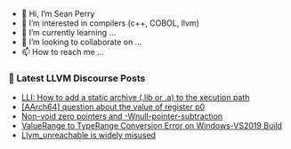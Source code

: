- 👋 Hi, I’m Sean Perry
- 👀 I’m interested in compilers (c++, COBOL, llvm)
- 🌱 I’m currently learning ...
- 💞️ I’m looking to collaborate on ...
- 📫 How to reach me ...

<!---
s66perry/s66perry is a ✨ special ✨ repository because its `README.md` (this file) appears on your GitHub profile.
You can click the Preview link to take a look at your changes.
--->
### 📕 Latest LLVM Discourse Posts

<!-- DISCOURSE-LLVM:START -->
- [LLI: How to add a static archive &lpar;.lib or .a&rpar; to the xecution path](https://discourse.llvm.org/t/lli-how-to-add-a-static-archive-lib-or-a-to-the-xecution-path/3089/2)
- [[AArch64] question about the value of register p0](https://discourse.llvm.org/t/aarch64-question-about-the-value-of-register-p0/60596/1)
- [Non-void zero pointers and -Wnull-pointer-subtraction](https://discourse.llvm.org/t/non-void-zero-pointers-and-wnull-pointer-subtraction/60540/4)
- [ValueRange to TypeRange Conversion Error on Windows-VS2019 Build](https://discourse.llvm.org/t/valuerange-to-typerange-conversion-error-on-windows-vs2019-build/60584/2)
- [Llvm_unreachable is widely misused](https://discourse.llvm.org/t/llvm-unreachable-is-widely-misused/60587/4)
<!-- DISCOURSE-LLVM:END -->
